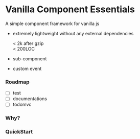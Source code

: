 Vanilla Component Essentials
============================

A simple component framework for vanilla js

- extremely lightweight without any external dependencies

    < 2k after gzip  
    < 200LOC

- sub-component
- custom event

### Roadmap

- [ ] test
- [ ] documentations
- [ ] todomvc

### Why?

### QuickStart
